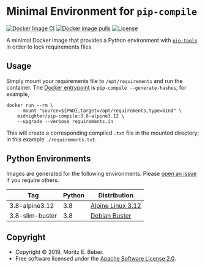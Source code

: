# Minimal Environment for `pip-compile`

[![Docker Image CI](https://github.com/Midnighter/pip-compile/workflows/Docker%20Image%20CI/badge.svg?branch=stable)](https://github.com/Midnighter/pip-compile)
[![Docker image pulls](https://img.shields.io/docker/pulls/midnighter/pip-compile)](https://cloud.docker.com/repository/docker/midnighter/pip-compile/)
[![License](https://img.shields.io/badge/license-Apache--2.0-blueviolet)](https://opensource.org/licenses/Apache-2.0)

A minimal Docker image that provides a Python environment with
[`pip-tools`](https://pypi.org/project/pip-tools/) in order to lock requirements
files.

## Usage

Simply mount your requirements file to `/opt/requirements` and run the
container.  The [Docker
entrypoint](https://docs.docker.com/engine/reference/builder/#entrypoint) is
`pip-compile --generate-hashes`, for example,

```
docker run --rm \
    --mount "source=${PWD},target=/opt/requirements,type=bind" \
    midnighter/pip-compile:3.8-alpine3.12 \
    --upgrade --verbose requirements.in
```

This will create a corresponding compiled `.txt` file in the mounted directory;
in this example `./requirements.txt`.

## Python Environments

Images are generated for the following environments. Please [open an
issue](https://github.com/Midnighter/pip-compile/issues/new) if you require
others.

| Tag | Python | Distribution |
| --- | ------ | ------------ |
| 3.8-alpine3.12 | 3.8 | [Alpine Linux 3.12](https://www.alpinelinux.org/) |
| 3.8-slim-buster | 3.8 | [Debian Buster](https://www.debian.org/) |

## Copyright

* Copyright © 2019, Moritz E. Beber.
* Free software licensed under the [Apache Software License 2.0](LICENSE).
